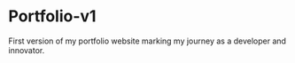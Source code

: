 # Portfolio-v1
First version of my portfolio website marking my journey as a developer and innovator.
